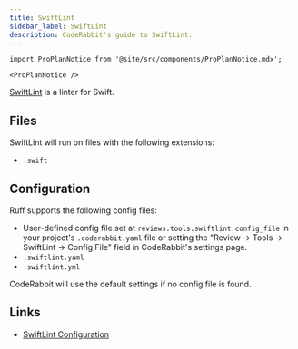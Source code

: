 ```yaml
---
title: SwiftLint
sidebar_label: SwiftLint
description: CodeRabbit's guide to SwiftLint.
---
```


```mdx-code-block
import ProPlanNotice from '@site/src/components/ProPlanNotice.mdx';

<ProPlanNotice />
```

[SwiftLint](https://realm.github.io/SwiftLint/) is a linter for Swift.

## Files

SwiftLint will run on files with the following extensions:

- `.swift`

## Configuration

Ruff supports the following config files:

- User-defined config file set at `reviews.tools.swiftlint.config_file` in your project's `.coderabbit.yaml` file or setting the "Review → Tools → SwiftLint → Config File" field in CodeRabbit's settings page.
- `.swiftlint.yaml`
- `.swiftlint.yml`

CodeRabbit will use the default settings if no config file is found.

## Links

- [SwiftLint Configuration](https://github.com/realm/SwiftLint?tab=readme-ov-file#configuration)

